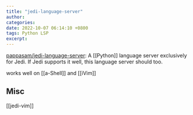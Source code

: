 ```yaml
---
title: "jedi-language-server"
author: 
categories: 
date: 2022-10-07 06:14:10 +0800
tags: Python LSP
excerpt: 
---
```


[pappasam/jedi-language-server](https://github.com/pappasam/jedi-language-server): A [[Python]] language server exclusively for Jedi. If Jedi supports it well, this language server should too.

works well on [[a-Shell]] and [[iVim]]



## Misc

[[jedi-vim]]

